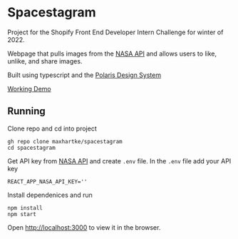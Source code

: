 # Spacestagram

Project for the Shopify Front End Developer Intern Challenge for winter of 2022.

Webpage that pulls images from the [NASA API](https://api.nasa.gov) and allows users to like, unlike, and share images.

Built using typescript and the [Polaris Design System](https://polaris.shopify.com/)

[Working Demo](https://mh-spacestagram.herokuapp.com/)

## Running

Clone repo and cd into project

    gh repo clone maxhartke/spacestagram
    cd spacestagram

Get API key from [NASA API](https://api.nasa.gov) and create `.env` file. In the `.env` file add your API key

    REACT_APP_NASA_API_KEY=''

Install dependenices and run

    npm install
    npm start

Open <http://localhost:3000> to view it in the browser.
